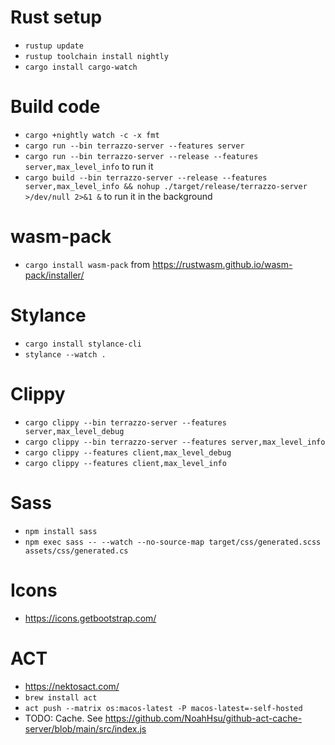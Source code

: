 # Rust setup

- `rustup update`
- `rustup toolchain install nightly`
- `cargo install cargo-watch`

# Build code
- `cargo +nightly watch -c -x fmt`
- `cargo run --bin terrazzo-server --features server`
- `cargo run --bin terrazzo-server --release --features server,max_level_info` to run it
- `cargo build --bin terrazzo-server --release --features server,max_level_info && nohup ./target/release/terrazzo-server >/dev/null 2>&1 &` to run it in the background

# wasm-pack
- `cargo install wasm-pack` from https://rustwasm.github.io/wasm-pack/installer/

# Stylance
- `cargo install stylance-cli`
- `stylance --watch .`

# Clippy
- `cargo clippy --bin terrazzo-server --features server,max_level_debug`
- `cargo clippy --bin terrazzo-server --features server,max_level_info`
- `cargo clippy --features client,max_level_debug`
- `cargo clippy --features client,max_level_info`

# Sass
- `npm install sass`
- `npm exec sass -- --watch --no-source-map target/css/generated.scss assets/css/generated.cs`

# Icons
- https://icons.getbootstrap.com/

# ACT
- https://nektosact.com/
- `brew install act`
- `act push --matrix os:macos-latest -P macos-latest=-self-hosted`
- TODO: Cache. See https://github.com/NoahHsu/github-act-cache-server/blob/main/src/index.js
